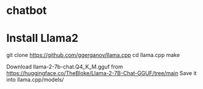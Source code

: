 # chatbot

# Install Llama2

git clone https://github.com/ggerganov/llama.cpp
cd llama.cpp
make

Download llama-2-7b-chat.Q4_K_M.gguf from https://huggingface.co/TheBloke/Llama-2-7B-Chat-GGUF/tree/main
Save it into llama.cpp/models/
